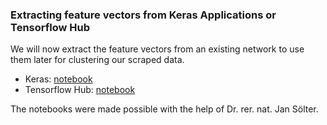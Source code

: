 ### Extracting feature vectors from Keras Applications or Tensorflow Hub

We will now extract the feature vectors from an existing network to use them later for clustering our scraped data. 

* Keras: [notebook](https://github.com/DominikBoenisch/Training-the-Archive/blob/master/Prototype/2_Feature_Extractor/Feature_Extractor_Keras_Applications.ipynb)
* Tensorflow Hub: [notebook](https://github.com/DominikBoenisch/Training-the-Archive/blob/master/Prototype/2_Feature_Extractor/Feature_Extractor_Tensorflow_hub.ipynb)

The notebooks were made possible with the help of Dr. rer. nat. Jan Sölter.
